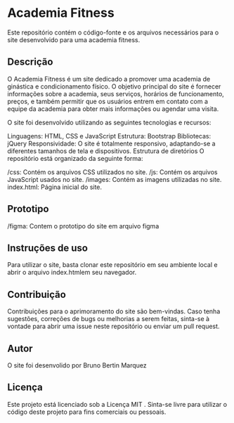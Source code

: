 # Academia Fitness
Este repositório contém o código-fonte e os arquivos necessários para o site desenvolvido para uma academia fitness.

## Descrição
O Academia Fitness é um site dedicado a promover uma academia de ginástica e condicionamento físico. O objetivo principal do site é fornecer informações sobre a academia, seus serviços, horários de funcionamento, preços, e também permitir que os usuários entrem em contato com a equipe da academia para obter mais informações ou agendar uma visita.

O site foi desenvolvido utilizando as seguintes tecnologias e recursos:

Linguagens: HTML, CSS e JavaScript
Estrutura: Bootstrap
Bibliotecas: jQuery
Responsividade: O site é totalmente responsivo, adaptando-se a diferentes tamanhos de tela e dispositivos.
Estrutura de diretórios
O repositório está organizado da seguinte forma:

/css: Contém os arquivos CSS utilizados no site.
/js: Contém os arquivos JavaScript usados ​​no site.
/images: Contém as imagens utilizadas no site.
index.html: Página inicial do site.
## Prototipo

/figma: Contem o prototipo do site em arquivo figma 

##  Instruções de uso
Para utilizar o site, basta clonar este repositório em seu ambiente local e abrir o arquivo index.htmlem seu navegador. 

## Contribuição
Contribuições para o aprimoramento do site são bem-vindas. Caso tenha sugestões, correções de bugs ou melhorias a serem feitas, sinta-se à vontade para abrir uma issue neste repositório ou enviar um pull request.

## Autor
O site foi desenvolido por Bruno Bertin Marquez

## Licença
Este projeto está licenciado sob a Licença MIT . Sinta-se livre para utilizar o código deste projeto para fins comerciais ou pessoais.

